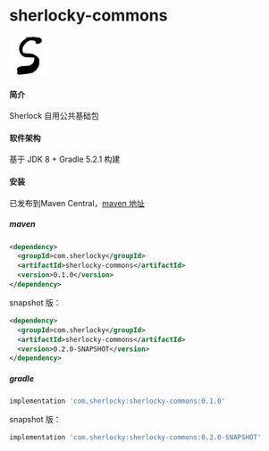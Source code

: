 # sherlocky-commons

![sherlocky](logo.png "sherlocky")

#### 简介
Sherlock 自用公共基础包

#### 软件架构
基于 JDK 8 + Gradle 5.2.1 构建

#### 安装
已发布到Maven Central，[maven 地址](https://mvnrepository.com/artifact/com.sherlocky/sherlocky-commons)

##### maven
```xml
<dependency>
  <groupId>com.sherlocky</groupId>
  <artifactId>sherlocky-commons</artifactId>
  <version>0.1.0</version>
</dependency>
```

snapshot 版：
```xml
<dependency>
  <groupId>com.sherlocky</groupId>
  <artifactId>sherlocky-commons</artifactId>
  <version>0.2.0-SNAPSHOT</version>
</dependency>
```

##### gradle
```groovy
implementation 'com.sherlocky:sherlocky-commons:0.1.0'
```

snapshot 版：
```groovy
implementation 'com.sherlocky:sherlocky-commons:0.2.0-SNAPSHOT'
```